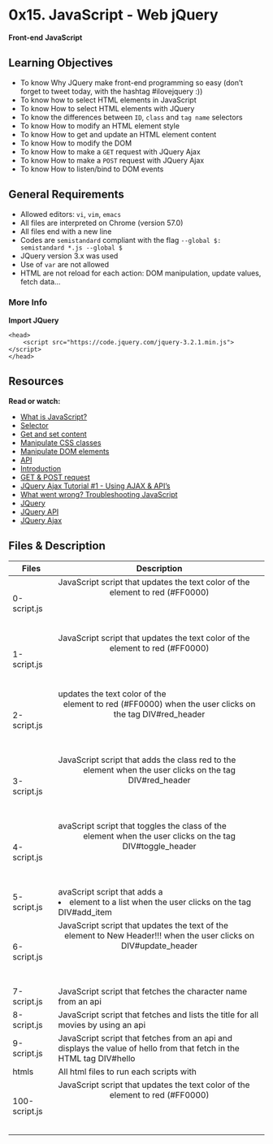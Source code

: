 # 0x15. JavaScript - Web jQuery
**Front-end** **JavaScript**

## Learning Objectives
- To know Why JQuery make front-end programming so easy (don’t forget to tweet today, with the hashtag #ilovejquery :))
- To know how to select HTML elements in JavaScript
- To know How to select HTML elements with JQuery
- To know the differences between ``ID``, ``class`` and ``tag name`` selectors
- To know How to modify an HTML element style
- To know How to get and update an HTML element content
- To know How to modify the DOM
- To know How to make a ``GET`` request with JQuery Ajax
- To know How to make a ``POST`` request with JQuery Ajax
- To know How to listen/bind to DOM events

## General Requirements
- Allowed editors: ``vi``, ``vim``, ``emacs``
- All files are interpreted on Chrome (version 57.0)
- All files end with a new line
- Codes are ``semistandard`` compliant with the flag ``--global $: semistandard *.js --global $``
- JQuery version 3.x was used
- Use of ``var`` are not allowed
- HTML are not reload for each action: DOM manipulation, update values, fetch data…

### More Info
**Import JQuery**
```
<head>
    <script src="https://code.jquery.com/jquery-3.2.1.min.js"></script>
</head>
```

## Resources
**Read or watch:**
- [What is JavaScript?](https://developer.mozilla.org/en-US/docs/Learn/JavaScript/First_steps/What_is_JavaScript)
- [Selector](https://jquery-tutorial.net/selectors/using-elements-ids-and-classes/)
- [Get and set content](https://jquery-tutorial.net/dom-manipulation/getting-and-setting-content/)
- [Manipulate CSS classes](https://jquery-tutorial.net/dom-manipulation/getting-and-setting-css-classes/)
- [Manipulate DOM elements](https://jquery-tutorial.net/dom-manipulation/the-append-and-prepend-methods/)
- [API](https://oscarotero.com/jquery/)
- [Introduction](https://jquery-tutorial.net/ajax/introduction/)
- [GET & POST request](https://jquery-tutorial.net/ajax/the-get-and-post-methods/)
- [JQuery Ajax Tutorial #1 - Using AJAX & API’s](https://www.youtube.com/watch?v=fEYx8dQr_cQ)
- [What went wrong? Troubleshooting JavaScript](https://developer.mozilla.org/en-US/docs/Learn/JavaScript/First_steps/What_went_wrong)
- [JQuery](https://jquery.com/)
- [JQuery API](https://api.jquery.com/)
- [JQuery Ajax](https://learn.jquery.com/ajax/)

## Files & Description
| Files | Description                                                                                                                |
| ---------------------- | -------------------------------------------------------------------------------------------------------------------------- |
| 0-script.js            | JavaScript script that updates the text color of the <header> element to red (#FF0000)                                     |
| 1-script.js            | JavaScript script that updates the text color of the <header> element to red (#FF0000)                                     |
| 2-script.js            | updates the text color of the <header> element to red (#FF0000) when the user clicks on the tag DIV#red_header             |
| 3-script.js            | JavaScript script that adds the class red to the <header> element when the user clicks on the tag DIV#red_header           |
| 4-script.js            | avaScript script that toggles the class of the <header> element when the user clicks on the tag DIV#toggle_header          |
| 5-script.js            | avaScript script that adds a <li> element to a list when the user clicks on the tag DIV#add_item                           |
| 6-script.js            | JavaScript script that updates the text of the <header> element to New Header!!! when the user clicks on DIV#update_header |
| 7-script.js            | JavaScript script that fetches the character name from an api                                                              |
| 8-script.js            | JavaScript script that fetches and lists the title for all movies by using an api                                          |
| 9-script.js            | JavaScript script that fetches from an api and displays the value of hello from that fetch in the HTML tag DIV#hello       |
| htmls                  | All html files to run each scripts with                                                                                    |
| 100-script.js          | JavaScript script that updates the text color of the <header> element to red (#FF0000)                                     |
